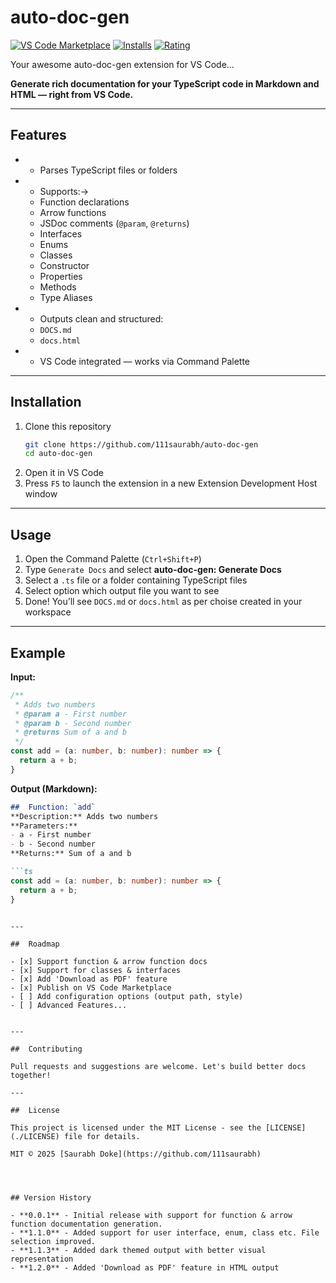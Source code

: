 #  auto-doc-gen

[![VS Code Marketplace](https://img.shields.io/visual-studio-marketplace/v/SaurabhDoke.auto-doc-gen?label=VS%20Code%20Marketplace&style=for-the-badge&logo=visualstudiocode)](https://marketplace.visualstudio.com/items?itemName=SaurabhDoke.auto-doc-gen)
[![Installs](https://img.shields.io/visual-studio-marketplace/i/SaurabhDoke.auto-doc-gen?style=for-the-badge)](https://marketplace.visualstudio.com/items?itemName=SaurabhDoke.auto-doc-gen)
[![Rating](https://img.shields.io/visual-studio-marketplace/stars/SaurabhDoke.auto-doc-gen?style=for-the-badge)](https://marketplace.visualstudio.com/items?itemName=SaurabhDoke.auto-doc-gen)

Your awesome auto-doc-gen extension for VS Code...


**Generate rich documentation for your TypeScript code in Markdown and HTML — right from VS Code.**

---

## Features

- - Parses TypeScript files or folders
- - Supports:->
  - Function declarations
  - Arrow functions
  - JSDoc comments (`@param`, `@returns`)
  - Interfaces
  - Enums
  - Classes
  - Constructor
  - Properties
  - Methods
  - Type Aliases
    
- - Outputs clean and structured:
  - `DOCS.md`
  - `docs.html`
- - VS Code integrated — works via Command Palette

---

##  Installation

1. Clone this repository  
   ```bash
   git clone https://github.com/111saurabh/auto-doc-gen
   cd auto-doc-gen
   ```
2. Open it in VS Code
3. Press `F5` to launch the extension in a new Extension Development Host window

---

##  Usage

1. Open the Command Palette (`Ctrl+Shift+P`)
2. Type `Generate Docs` and select **auto-doc-gen: Generate Docs**
3. Select a `.ts` file or a folder containing TypeScript files
4. Select option which output file you want to see
5. Done! You’ll see `DOCS.md` or `docs.html` as per choise created in your workspace

---

##  Example

**Input:**

```ts
/**
 * Adds two numbers
 * @param a - First number
 * @param b - Second number
 * @returns Sum of a and b
 */
const add = (a: number, b: number): number => {
  return a + b;
}
```

**Output (Markdown):**
```markdown
##  Function: `add`
**Description:** Adds two numbers  
**Parameters:**
- a - First number
- b - Second number  
**Returns:** Sum of a and b

```ts
const add = (a: number, b: number): number => {
  return a + b;
}
```
```

---

##  Roadmap

- [x] Support function & arrow function docs
- [x] Support for classes & interfaces
- [x] Add 'Download as PDF' feature
- [x] Publish on VS Code Marketplace
- [ ] Add configuration options (output path, style)
- [ ] Advanced Features...


---

##  Contributing

Pull requests and suggestions are welcome. Let's build better docs together! 

---

##  License

This project is licensed under the MIT License - see the [LICENSE](./LICENSE) file for details.

MIT © 2025 [Saurabh Doke](https://github.com/111saurabh)




## Version History

- **0.0.1** - Initial release with support for function & arrow function documentation generation.
- **1.1.0** - Added support for user interface, enum, class etc. File selection improved.
- **1.1.3** - Added dark themed output with better visual representation
- **1.2.0** - Added 'Download as PDF' feature in HTML output

